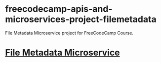 # freecodecamp-apis-and-microservices-project-filemetadata
File Metadata Microservice project for FreeCodeCamp Course.

# [File Metadata Microservice](https://www.freecodecamp.org/learn/apis-and-microservices/apis-and-microservices-projects/file-metadata-microservice)